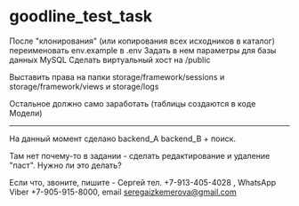 # goodline_test_task

После "клонирования" (или копирования всех исходников в каталог) переименовать env.example в .env
Задать в нем параметры для базы данных MySQL
Сделать виртуальный хост на /public

Выставить права на папки storage/framework/sessions и storage/framework/views и storage/logs

Остальное должно само заработать (таблицы создаются в коде Модели)

_____________________________________________________________________________________________________

На данный момент сделано backend_A backend_B + поиск.

Там нет почему-то в задании - сделать редактирование и удаление "паст". Нужно ли это делать?

Если что, звоните, пишите - Сергей тел. +7-913-405-4028 , WhatsApp Viber +7-905-915-8000, email seregaizkemerova@gmail.com